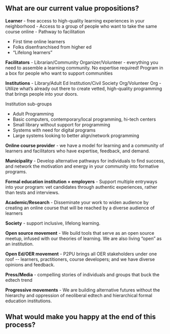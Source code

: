 
## What are our current value propositions? 

**Learner** - free access to high-quality learning experiences in your neighborhood - Access to a group of people who want to take the same course online - Pathway to facilitation

 - First time online learners
 - Folks disenfranchised from higher ed
 - “Lifelong learners”

**Facilitators** - Librarian/Community Organizer/Volunteer - everything you need to assemble a learning community. No expertise required! Program in a box for people who want to support communities

**Institutions** - Library/Adult Ed Institution/Civil Society Org/Volunteer Org - Utilize what’s already out there to create vetted, high-quality programming that brings people into your doors. 

Institution sub-groups

- Adult Programming
- Basic computers, contemporary/local programming, hi-tech centers
- Small library without support for programming
- Systems with need for digital programs
- Large systems looking to better align/network programming

**Online course provider** - we have a model for learning and a community of learners and facilitators who have expertise, feedback, and demand.

**Municipality** - Develop alternative pathways for individuals to find success, and network the motivation and energy in your community into formative programs.

**Formal education institution + employers** - Support multiple entryways into your program: vet candidates through authentic experiences, rather than tests and interviews.

**Academic/Research** - Disseminate your work to widen audience by creating an online course that will be reached by a diverse audience of learners

**Society** - support inclusive, lifelong learning.

**Open source movement** - We build tools that serve as an open source meetup, infused with our theories of learning. We are also living “open” as an institution.

**Open Ed/OER movement** - P2PU brings all OER stakeholders under one roof -- learners, practitioners, course developers; and we have diverse opinions and feedback.

**Press/Media** - compelling stories of individuals and groups that buck the edtech trend

**Progressive movements** - We are building alternative futures without the hierarchy and oppression of neoliberal edtech and hierarchical formal education institutions.



## What would make you happy at the end of this process?

